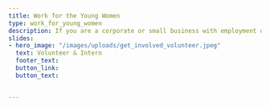 ```yaml
---
title: Work for the Young Women
type: work_for_young_women
description: If you are a corporate or small business with employment opportunities, check out our job portal where you could post about your job openings as well as find cv's of the young women with competent skills
slides:
- hero_image: "/images/uploads/get_involved_volunteer.jpeg"
  text: Volunteer & Intern
  footer_text: 
  button_link: 
  button_text: 


---
```

